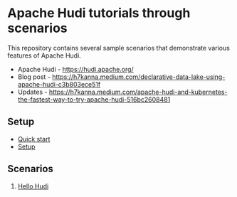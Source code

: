 # Apache Hudi tutorials through scenarios

This repository contains several sample scenarios that demonstrate various features of Apache Hudi.

- Apache Hudi - https://hudi.apache.org/
- Blog post - https://h7kanna.medium.com/declarative-data-lake-using-apache-hudi-c3b803ece51f
- Updates - https://h7kanna.medium.com/apache-hudi-and-kubernetes-the-fastest-way-to-try-apache-hudi-516bc2608481

## Setup
- [Quick start](./quickstarts/README.md)
- [Setup](setup/README.md)

## Scenarios
1. [Hello Hudi](hello-hudi/README.md)
